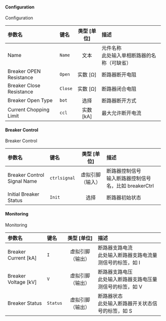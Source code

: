 <!--
DO NOT EDIT THIS FILE DIRECTLY.
This file is generated by tools/comp-docs.js.
All changes will be overwritten by regeneration.
-->

<slot class="model-parameters">

#### Configuration

Configuration

| 参数名 | 键名 | 类型 [单位] | 描述 |
|:------ |:---- |:-----------:|:---- |
| Name | `Name` | 文本 | 元件名称 <br/> 此处输入单相断路器的名称（可缺省） |
| Breaker OPEN Resistance | `Open` | 实数 [Ω] | 断路器断开电阻 |
| Breaker Close Resistance | `Close` | 实数 [Ω] | 断路器闭合电阻 |
| Breaker Open Type | `bot` | 选择 | 断路器断开方式 |
| Current Chopping Limit | `ccl` | 实数 [kA] | 最大允许断开电流 |

#### Breaker Control

Breaker Control

| 参数名 | 键名 | 类型 [单位] | 描述 |
|:------ |:---- |:-----------:|:---- |
| Breaker Control Signal Name | `ctrlsignal` | 虚拟引脚（输入） | 断路器控制信号 <br/> 输入断路器控制信号名，比如 breakerCtrl |
| Initial Breaker Status | `Init` | 选择 | 断路器初始状态 |

#### Monitoring

Monitoring

| 参数名 | 键名 | 类型 [单位] | 描述 |
|:------ |:---- |:-----------:|:---- |
| Breaker Current \[kA\] | `I` | 虚拟引脚（输出） | 断路器支路电流 <br/> 此处输入断路器支路电流量测信号的标签，如 I |
| Breaker Voltage \[kV\] | `V` | 虚拟引脚（输出） | 断路器支路电压 <br/> 此处输入断路器支路电压量测信号的标签，如 V |
| Breaker Status | `Status` | 虚拟引脚（输出） | 断路器状态 <br/> 此处输入断路器开关状态信号的标签，如 S |


</slot>
